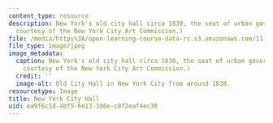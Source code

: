 ```yaml
---
content_type: resource
description: New York's old city hall circa 1830, the seat of urban governance. (Image
  courtesy of the New York City Art Commission.)
file: /media/https%3A/open-learning-course-data-rc.s3.amazonaws.com/11-957-frameworks-of-urban-governance-january-iap-2007/ea9f6c1dabf56e133d6ec0f2eaf4ec30_11-957iap07.jpg
file_type: image/jpeg
image_metadata:
  caption: New York's old city hall circa 1830, the seat of urban governance. (Image
    courtesy of the New York City Art Commission.)
  credit: ''
  image-alt: Old City Hall in New York City from around 1830.
resourcetype: Image
title: New York City Hall
uid: ea9f6c1d-abf5-6e13-3d6e-c0f2eaf4ec30
---
```


